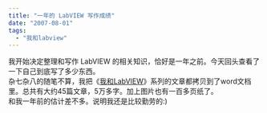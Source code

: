 ```yaml
---
title: "一年的 LabVIEW 写作成绩"
date: "2007-08-01"
tags: 
  - "我和labview"
---
```


我开始决定整理和写作 LabVIEW 的相关知识，恰好是一年之前。今天回头查看了一下自己到底写了多少东西。  
杂七杂八的随笔不算，我把《[我和LabVIEW](http://ruanqizhen.spaces.live.com/mmm2007-07-26_17.23/Blog/cns!1pU-rgQVTuuWM1TX8W8PfmDA!1073.entry)》系列的文章都拷贝到了word文档里。总共有大约45篇文章，5万多字。加上图片也有一百多页纸了。  
和我一年前的估计差不多。说明我还是比较勤劳的:)
